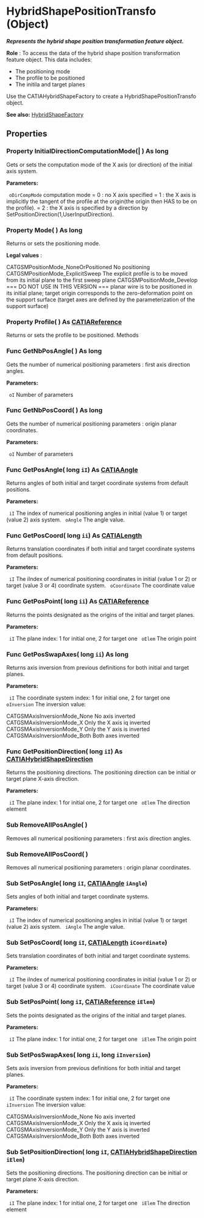# HybridShapePositionTransfo (Object)

**_Represents the hybrid shape position transformation feature object._**

**Role** : To access the data of the hybrid shape position transformation feature object. This data includes:

  * The positioning mode
  * The profile to be positioned
  * The initila and target planes

Use the CATIAHybridShapeFactory to create a HybridShapePositionTransfo object.

**See also:**      [HybridShapeFactory](../GSMInterfaces/interface_HybridShapeFactory_68680.md)

## Properties

### Property **InitialDirectionComputationMode**(| ) As long

   Gets or sets the computation mode of the X axis (or direction) of the initial axis system.

**Parameters:**

` oDirCompMode`      computation mode = 0 : no X axis specified = 1 : the X axis is implicitly the tangent of the profile at the origin(the origin then HAS to be on the profile). = 2 : the X axis is specified by a direction by SetPositionDirection(1,UserInputDirection).

### Property **Mode**( ) As long

   Returns or sets the positioning mode.

**Legal values** :

CATGSMPositionMode_NoneOrPositioned
    No positioning
CATGSMPositionMode_ExplicitSweep
    The explicit profile is to be moved from its initial plane to the first sweep plane
CATGSMPositionMode_Develop
    === DO NOT USE IN THIS VERSION === planar wire is to be positioned in its initial plane; target origin corresponds to the zero-deformation point on the support surface (target axes are defined by the parameterization of the support surface)

### Property **Profile**( ) As [CATIAReference](../InfInterfaces/interface_Reference_17481.md)

   Returns or sets the profile to be positioned.  Methods

### Func **GetNbPosAngle**( ) As long

   Gets the number of numerical positioning parameters : first axis direction angles.

**Parameters:**

` oI`      Number of parameters

### Func **GetNbPosCoord**( ) As long

   Gets the number of numerical positioning parameters : origin planar coordinates.

**Parameters:**

` oI`      Number of parameters

### Func **GetPosAngle**( long  `iI`) As [CATIAAngle](../KnowledgeInterfaces/interface_Angle_5497.md)

   Returns angles of both initial and target coordinate systems from default positions.

**Parameters:**

` iI`      The index of numerical positioning angles in initial (value 1) or target (value 2) axis system.
` oAngle`      The angle value.

### Func **GetPosCoord**( long  `ii`) As [CATIALength](../KnowledgeInterfaces/interface_Length_8108.md)

   Returns translation coordinates if both initial and target coordinate systems from default positions.

**Parameters:**

` iI`      The iIndex of numerical positioning coordinates in initial (value 1 or 2) or target (value 3 or 4) coordinate system.
` oCoordinate`      The coordinate value

### Func **GetPosPoint**( long  `ii`) As [CATIAReference](../InfInterfaces/interface_Reference_17481.md)

   Returns the points designated as the origins of the initial and target planes.

**Parameters:**

` iI`      The plane index: 1 for initial one, 2 for target one
` oElem`      The origin point

### Func **GetPosSwapAxes**( long  `ii`) As long

   Returns axis inversion from previous definitions for both initial and target planes.

**Parameters:**

` iI`      The coordinate system index: 1 for initial one, 2 for target one
` oInversion`      The inversion value:

CATGSMAxisInversionMode_None
    No axis inverted
CATGSMAxisInversionMode_X
    Only the X axis iq inverted
CATGSMAxisInversionMode_Y
    Only the Y axis is inverted
CATGSMAxisInversionMode_Both
    Both axes inverted

### Func **GetPositionDirection**( long  `iI`) As [CATIAHybridShapeDirection](../GSMInterfaces/interface_HybridShapeDirection_84226.md)

   Returns the positioning directions.
The positioning direction can be initial or target plane X-axis direction.

**Parameters:**

` iI`      The plane index: 1 for initial one, 2 for target one
` oElem`      The direction element

### Sub **RemoveAllPosAngle**( )

   Removes all numerical positioning parameters : first axis direction angles.  
### Sub **RemoveAllPosCoord**( )

   Removes all numerical positioning parameters : origin planar coordinates.  
### Sub **SetPosAngle**( long  `iI`,  [CATIAAngle](../KnowledgeInterfaces/interface_Angle_5497.md)  `iAngle`)

   Sets angles of both initial and target coordinate systems.

**Parameters:**

` iI`      The index of numerical positioning angles in initial (value 1) or target (value 2) axis system.
` iAngle`      The angle value.

### Sub **SetPosCoord**( long  `iI`,  [CATIALength](../KnowledgeInterfaces/interface_Length_8108.md)  `iCoordinate`)

   Sets translation coordinates of both initial and target coordinate systems.

**Parameters:**

` iI`      The iIndex of numerical positioning coordinates in initial (value 1 or 2) or target (value 3 or 4) coordinate system.
` iCoordinate`      The coordinate value

### Sub **SetPosPoint**( long  `iI`,  [CATIAReference](../InfInterfaces/interface_Reference_17481.md)  `iElem`)

   Sets the points designated as the origins of the initial and target planes.

**Parameters:**

` iI`      The plane index: 1 for initial one, 2 for target one
` iElem`      The origin point

### Sub **SetPosSwapAxes**( long  `ii`,  long  `iInversion`)

   Sets axis inversion from previous definitions for both initial and target planes.

**Parameters:**

` iI`      The coordinate system index: 1 for initial one, 2 for target one
` iInversion`      The inversion value:

CATGSMAxisInversionMode_None
    No axis inverted
CATGSMAxisInversionMode_X
    Only the X axis iq inverted
CATGSMAxisInversionMode_Y
    Only the Y axis is inverted
CATGSMAxisInversionMode_Both
    Both axes inverted

### Sub **SetPositionDirection**( long  `iI`,  [CATIAHybridShapeDirection](../GSMInterfaces/interface_HybridShapeDirection_84226.md)  `iElem`)

   Sets the positioning directions.
The positioning direction can be initial or target plane X-axis direction.

**Parameters:**

` iI`      The plane index: 1 for initial one, 2 for target one
` iElem`      The direction element